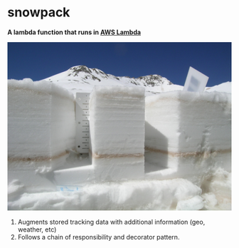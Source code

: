 snowpack
========

__A lambda function that runs in [AWS Lambda](http://aws.amazon.com/lambda/)__

![Snowpack](snowpack.jpg)

1. Augments stored tracking data with additional information (geo, weather, etc)
2.  Follows a chain of responsibility and decorator pattern.
